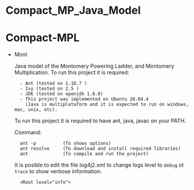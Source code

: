 # Compact_MP_Java_Model

# Compact-MPL

- Mont

	Java model of the Montomery Powering Ladder, and Montomery Multiplication.
	To run this project it is required:
		
		- Ant (tested on 1.10.7 )
		- Ivy (tested on 2.5 )
		- JDK (tested on openjdk 1.8.0)
		- This project was implemented on Ubuntu 20.04.4
		  (Java is multiplataform and it is expected to run on windows, mac, unix, etc).

	To run this project it is required to have ant, java, javac on your PATH.

	Command:

		ant -p			(To shows options)
		ant resolve		(To download and install required libraries)
		ant				(To compile and run the project)


	It is posible to edit the file log4j2.xml to change logs level to `debug` ot `trace` to show verbose information:

		<Root level="info">


